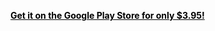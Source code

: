 <a style="color:black;font-weight:bold;text-decoration:underline;" href="https://play.google.com/store/apps/details?id=com.jaredshack.androidtime">Get it on the Google Play Store for only $3.95!</a>
